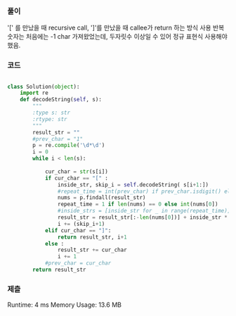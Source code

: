 ### 풀이 
'[' 를 만났을 때 recursive call, ']'를 만났을 때 callee가 return 하는 방식 사용
반복 숫자는 처음에는 -1 char 가져왔었는데, 두자릿수 이상일 수 있어 정규 표현식 사용해야했음. 

### 코드 
```python

class Solution(object):
    import re
    def decodeString(self, s):
        """
        :type s: str
        :rtype: str
        """
        result_str = ""
        #prev_char = "1"
        p = re.compile('\d*\d')
        i = 0 
        while i < len(s): 
            
            cur_char = str(s[i])
            if cur_char == "[" : 
                inside_str, skip_i = self.decodeString( s[i+1:])
                #repeat_time = int(prev_char) if prev_char.isdigit() else 1 
                nums = p.findall(result_str)
                repeat_time = 1 if len(nums) == 0 else int(nums[0])
                #inside_strs = [inside_str for _ in range(repeat_time)] 
                result_str = result_str[:-len(nums[0])] + inside_str * repeat_time #"".join(inside_strs)
                i += (skip_i+1)
            elif cur_char == "]": 
                return result_str, i+1
            else : 
                result_str += cur_char 
                i += 1 
            #prev_char = cur_char
        return result_str

```
### 제츨 
Runtime: 4 ms
Memory Usage: 13.6 MB
